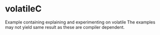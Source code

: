 # volatileC
Example containing explaining and experimenting on volatile
The examples may not yield same result as these are compiler dependent.
